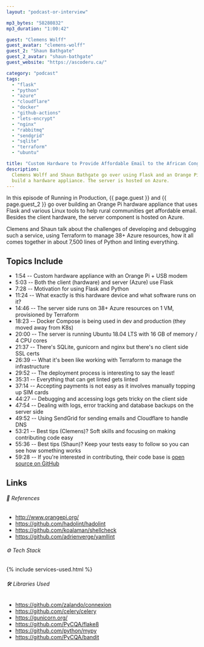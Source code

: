 ```yaml
---
layout: "podcast-or-interview"

mp3_bytes: "58280832"
mp3_duration: "1:00:42"

guest: "Clemens Wolff"
guest_avatar: "clemens-wolff"
guest_2: "Shaun Bathgate"
guest_2_avatar: "shaun-bathgate"
guest_website: "https://ascoderu.ca/"

category: "podcast"
tags:
  - "flask"
  - "python"
  - "azure"
  - "cloudflare"
  - "docker"
  - "github-actions"
  - "lets-encrypt"
  - "nginx"
  - "rabbitmq"
  - "sendgrid"
  - "sqlite"
  - "terraform"
  - "ubuntu"

title: "Custom Hardware to Provide Affordable Email to the African Congo"
description:
  Clemens Wolff and Shaun Bathgate go over using Flask and an Orange Pi to
  build a hardware appliance. The server is hosted on Azure.
---
```


In this episode of Running in Production, {{ page.guest }} and {{ page.guest_2
}} go over building an Orange Pi hardware appliance that uses Flask and various
Linux tools to help rural communities get affordable email. Besides the client
hardware, the server component is hosted on Azure.

Clemens and Shaun talk about the challenges of developing and debugging such a
service, using Terraform to manage 38+ Azure resources, how it all comes
together in about 7,500 lines of Python and linting everything.

## Topics Include

- 1:54 -- Custom hardware appliance with an Orange Pi + USB modem
- 5:03 -- Both the client (hardware) and server (Azure) use Flask
- 7:28 -- Motivation for using Flask and Python
- 11:24 -- What exactly is this hardware device and what software runs on it?
- 14:46 -- The server side runs on 38+ Azure resources on 1 VM, provisioned by Terraform
- 18:23 -- Docker Compose is being used in dev and production (they moved away from K8s)
- 20:00 -- The server is running Ubuntu 18.04 LTS with 16 GB of memory / 4 CPU cores
- 21:37 -- There's SQLite, gunicorn and nginx but there's no client side SSL certs
- 26:39 -- What it's been like working with Terraform to manage the infrastructure
- 29:52 -- The deployment process is interesting to say the least!
- 35:31 -- Everything that can get linted gets linted
- 37:14 -- Accepting payments is not easy as it involves manually topping up SIM cards
- 44:27 -- Debugging and accessing logs gets tricky on the client side
- 47:54 -- Dealing with logs, error tracking and database backups on the server side
- 49:52 -- Using SendGrid for sending emails and Cloudflare to handle DNS
- 53:21 -- Best tips (Clemens)? Soft skills and focusing on making contributing code easy
- 55:36 -- Best tips (Shaun)? Keep your tests easy to follow so you can see how something works
- 59:28 -- If you're interested in contributing, their code base is [open source on GitHub](https://github.com/ascoderu)

## Links

###### 📄 References

- <http://www.orangepi.org/>
- <https://github.com/hadolint/hadolint>
- <https://github.com/koalaman/shellcheck>
- <https://github.com/adrienverge/yamllint>

###### ⚙️ Tech Stack

{% include services-used.html %}

###### 🛠 Libraries Used

- <https://github.com/zalando/connexion>
- <https://github.com/celery/celery>
- <https://gunicorn.org/>
- <https://github.com/PyCQA/flake8>
- <https://github.com/python/mypy>
- <https://github.com/PyCQA/bandit>

